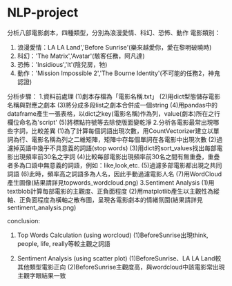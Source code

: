 # NLP-project

分析八部電影劇本，四種類型，分別為浪漫愛情、科幻、恐怖、動作
電影類別：
1. 浪漫愛情：LA LA Land','Before Sunrise'(樂來越愛你，愛在黎明破曉時)
2. 科幻：'The Matrix','Avatar'(駭客任務，阿凡達)
3. 恐怖：'Insidious','It'(陰兒房，牠)
4. 動作：'Mission Impossible 2','The Bourne Identity'(不可能的任務2，神鬼認證)

分析步驟：
1.資料前處理
  (1)劇本存檔為「電影名稱.txt」
  (2)用dict型態儲存電影名稱與對應之劇本
  (3)將分成多段list之劇本合併成一個string
  (4)用pandas中的dataframe產生一張表格，以dict之key(電影名稱)作為列，value(劇本)所在之行欄位命名為'script'
  (5)將標點符號等去除使版面變乾淨
2.分析各電影最常出現哪些字詞，比較差異
  (1)為了計算每個詞語出現次數，用CountVectorizer建立以單詞為行、電影名稱為列之二維矩陣，矩陣中存每個單詞在各電影中出現次數
  (2)過濾掉英語中幾乎不具意義的詞語(stop words)
  (3)用dict的sort_values找出每部電影出現頻率前30名之字詞
  (4)比較每部電影出現頻率前30名之間有無重疊，重疊者多為口語中無意義的詞語，例如：like,look,etc.
  (5)過濾多部電影都出現之共同詞語
  (6)此時，頻率高之詞語多為人名，因此手動過濾電影人名
  (7)用WordCloud產生圖像(結果請詳見topwords_wordcloud.png)
3.Sentiment Analysis
  (1)用textblob計算每部電影的主觀度、正負面程度
  (2)用matplotlib產生以主觀性為縱軸、正負面程度為橫軸之散布圖，呈現各電影劇本的情緒氛圍(結果請詳見sentiment_analysis.png)

conclusion:
1. Top Words Calculation (using worcloud)
  (1)BeforeSunrise出現think, people, life, really等較主觀之詞語

2. Sentiment Analysis (using scatter plot)
  (1)BeforeSunrise、LA LA Land較其他類型電影正向
  (2)BeforeSunrise主觀度高，與wordcloud中該電影常出現主觀字眼結果一致
